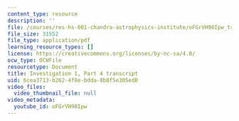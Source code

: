 ```yaml
---
content_type: resource
description: ''
file: /courses/res-hs-001-chandra-astrophysics-institute/oFGrVH90Ipw_transcript.pdf
file_size: 31552
file_type: application/pdf
learning_resource_types: []
license: https://creativecommons.org/licenses/by-nc-sa/4.0/
ocw_type: OCWFile
resourcetype: Document
title: Investigation 1, Part 4 transcript
uid: 6cea3713-b262-4f8e-bdda-8b0f5e305ed0
video_files:
  video_thumbnail_file: null
video_metadata:
  youtube_id: oFGrVH90Ipw
---
```

